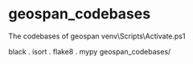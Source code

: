 # geospan_codebases
The codebases of geospan 
venv\Scripts\Activate.ps1


black .
isort .
flake8 .
mypy geospan_codebases/



